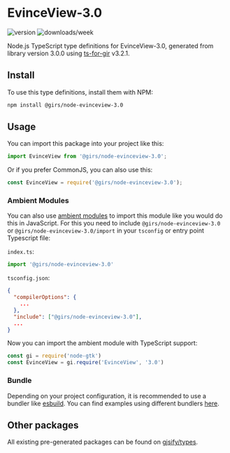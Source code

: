 
# EvinceView-3.0

![version](https://img.shields.io/npm/v/@girs/node-evinceview-3.0)
![downloads/week](https://img.shields.io/npm/dw/@girs/node-evinceview-3.0)


Node.js TypeScript type definitions for EvinceView-3.0, generated from library version 3.0.0 using [ts-for-gir](https://github.com/gjsify/ts-for-gir) v3.2.1.


## Install

To use this type definitions, install them with NPM:
```bash
npm install @girs/node-evinceview-3.0
```

## Usage

You can import this package into your project like this:
```ts
import EvinceView from '@girs/node-evinceview-3.0';
```

Or if you prefer CommonJS, you can also use this:
```ts
const EvinceView = require('@girs/node-evinceview-3.0');
```

### Ambient Modules

You can also use [ambient modules](https://github.com/gjsify/ts-for-gir/tree/main/packages/cli#ambient-modules) to import this module like you would do this in JavaScript.
For this you need to include `@girs/node-evinceview-3.0` or `@girs/node-evinceview-3.0/import` in your `tsconfig` or entry point Typescript file:

`index.ts`:
```ts
import '@girs/node-evinceview-3.0'
```

`tsconfig.json`:
```json
{
  "compilerOptions": {
    ...
  },
  "include": ["@girs/node-evinceview-3.0"],
  ...
}
```

Now you can import the ambient module with TypeScript support: 

```ts
const gi = require('node-gtk')
const EvinceView = gi.require('EvinceView', '3.0')
```


### Bundle

Depending on your project configuration, it is recommended to use a bundler like [esbuild](https://esbuild.github.io/). You can find examples using different bundlers [here](https://github.com/gjsify/ts-for-gir/tree/main/examples).

## Other packages

All existing pre-generated packages can be found on [gjsify/types](https://github.com/gjsify/types).

